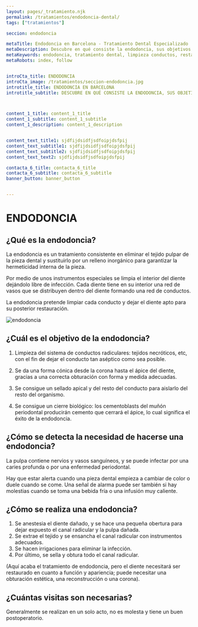 ```yaml
---
layout: pages/_tratamiento.njk
permalink: /tratamientos/endodoncia-dental/
tags: ["tratamientos"]

seccion: endodoncia

metaTitle: Endodoncia en Barcelona - Tratamiento Dental Especializado
metaDescription: Descubre en qué consiste la endodoncia, sus objetivos y cómo se realiza. Aprende a detectar la necesidad de este tratamiento dental.
metaKeywords: endodoncia, tratamiento dental, limpieza conductos, restauración dental, Barcelona
metaRobots: index, follow


introCta_title: ENDODONCIA
introCta_image: /tratamientos/seccion-endodoncia.jpg
introtitle_title: ENDODONCIA EN BARCELONA
introtitle_subtitle: DESCUBRE EN QUÉ CONSISTE LA ENDODONCIA, SUS OBJETIVOS Y CÓMO SE REALIZA



content_1_title: content_1_title
content_1_subtitle: content_1_subtitle
content_1_description: content_1_description


content_text_title1: sjdfijdsidfjsdfoipjdsfpij
content_text_subtitle1: sjdfijdsidfjsdfoipjdsfpij
content_text_subtitle2: sjdfijdsidfjsdfoipjdsfpij
content_text_text2: sjdfijdsidfjsdfoipjdsfpij

contacta_6_title: contacta_6_title
contacta_6_subtitle: contacta_6_subtitle
banner_button: banner_button


---
```




# ENDODONCIA

## ¿Qué es la endodoncia?

La endodoncia es un tratamiento consistente en eliminar el tejido pulpar de la pieza dental y sustituirlo por un relleno inorgánico para garantizar la hermeticidad interna de la pieza.

Por medio de unos instrumentos especiales se limpia el interior del diente dejándolo libre de infección. Cada diente tiene en su interior una red de vasos que se distribuyen dentro del diente formando una red de conductos.

La endodoncia pretende limpiar cada conducto y dejar el diente apto para su posterior restauración.

![endodoncia](/assets/static/images/endodoncia.jpg)

## ¿Cuál es el objetivo de la endodoncia?

1. Limpieza del sistema de conductos radiculares: tejidos necróticos, etc, con el fin de dejar el conducto tan aséptico como sea posible.

2. Se da una forma cónica desde la corona hasta el ápice del diente, gracias a una correcta obturación con forma y medida adecuadas.

3. Se consigue un sellado apical y del resto del conducto para aislarlo del resto del organismo.

4. Se consigue un cierre biológico: los cementoblasts del muñón periodontal producirán cemento que cerrará el ápice, lo cual significa el éxito de la endodoncia.

## ¿Cómo se detecta la necesidad de hacerse una endodoncia?

La pulpa contiene nervios y vasos sanguíneos, y se puede infectar por una caries profunda o por una enfermedad periodontal.

Hay que estar alerta cuando una pieza dental empieza a cambiar de color o duele cuando se come. Una señal de alarma puede ser también si hay molestias cuando se toma una bebida fría o una infusión muy caliente.

## ¿Cómo se realiza una endodoncia?

1. Se anestesia el diente dañado, y se hace una pequeña obertura para dejar expuesto el canal radicular y la pulpa dañada.
2. Se extrae el tejido y se ensancha el canal radicular con instrumentos adecuados.
3. Se hacen irrigaciones para eliminar la infección.
4. Por último, se sella y obtura todo el canal radicular.

(Aquí acaba el tratamiento de endodoncia, pero el diente necesitará ser restaurado en cuanto a función y apariencia; puede necesitar una obturación estética, una reconstrucción o una corona).

## ¿Cuántas visitas son necesarias?

Generalmente se realizan en un solo acto, no es molesta y tiene un buen postoperatorio.
